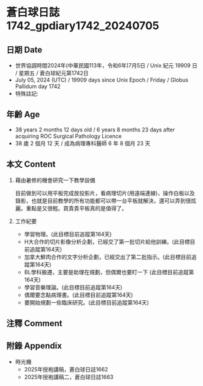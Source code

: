 [_metadata_:encoding]: - "utf-8"
[_metadata_:language]: - "zh-Hant-TW"
[_metadata_:fileformat]: - "markdown"
[_metadata_:MIME_type]: - "text/plain"
[_metadata_:markdown_version]: - "commonmark version 0.30"
[_metadata_:markdown_spec]: - "https://spec.commonmark.org/0.30/"

# 蒼白球日誌1742_gpdiary1742_20240705 #

## 日期 Date ##

* 世界協調時間2024年(中華民國113年，令和6年)7月5日 / Unix 紀元 19909 日 / 星期五 / 蒼白球紀元第1742日
* July 05, 2024 (UTC) / 19909 days since Unix Epoch / Friday / Globus Pallidum day 1742
* 特殊註記:

## 年齡 Age ##

* 38 years 2 months 12 days old / 6 years 8 months 23 days after acquiring ROC Surgical Pathology Licence
* 38 歲 2 個月 12 天 / 成為病理專科醫師 6 年 8 個月 23 天

## 本文 Content ##

1. 藉由暑修的機會研究一下教學設備

    目前做到可以用平板完成放投影片，看病理切片(用遠端連線)，操作白板以及錄影，也就是目前教學的所有功能都可以帶一台平板就解決，還可以弄到很炫麗。重點是又很輕。買貴貴平板真的是值得了。

2. 工作紀要

    - 學習物理。(此目標目前追蹤第164天)
    - H大合作的切片影像分析企劃，已經交了第一批切片給他訓練。(此目標目前追蹤第164天)
    - 加拿大鮮肉合作的文字分析企劃，已經交出了第二批指示。(此目標目前追蹤第164天)
    - BL學科搬遷，主要是助理在規劃，但偶爾也要盯一下 (此目標目前追蹤第164天)
    - 學習音樂理論。(此目標目前追蹤第164天)
    - 偶爾要念點病理書。(此目標目前追蹤第164天)
    - 要開始規劃一些臨床研究。(此目標目前追蹤第164天)

## 注釋 Comment ##


## 附錄 Appendix ##

* 時光機
    - 2025年授袍講稿，蒼白球日誌1662
    - 2025年授袍講稿二，蒼白球日誌1663
